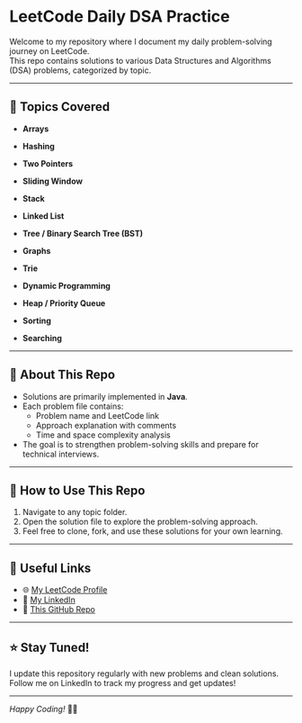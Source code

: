 # LeetCode Daily DSA Practice

Welcome to my repository where I document my daily problem-solving journey on LeetCode.  
This repo contains solutions to various Data Structures and Algorithms (DSA) problems, categorized by topic.

---

## 📂 Topics Covered

* **Arrays**

* **Hashing**

* **Two Pointers**

* **Sliding Window**

* **Stack**

* **Linked List**

* **Tree / Binary Search Tree (BST)**

* **Graphs**

* **Trie**

* **Dynamic Programming**

* **Heap / Priority Queue**

* **Sorting**

* **Searching**


---

## 🚀 About This Repo

- Solutions are primarily implemented in **Java**.
- Each problem file contains:
  - Problem name and LeetCode link
  - Approach explanation with comments
  - Time and space complexity analysis
- The goal is to strengthen problem-solving skills and prepare for technical interviews.

---

## 📖 How to Use This Repo

1. Navigate to any topic folder.
2. Open the solution file to explore the problem-solving approach.
3. Feel free to clone, fork, and use these solutions for your own learning.

---

## 🔗 Useful Links

- 🌐 [My LeetCode Profile](https://leetcode.com/u/venkateshreddyningam/)
- 💼 [My LinkedIn](https://www.linkedin.com/in/venkateshreddyningam)
- 📁 [This GitHub Repo](https://github.com/Venky178/leetcode-dsa-practice)

---

## ⭐ Stay Tuned!

I update this repository regularly with new problems and clean solutions.  
Follow me on LinkedIn to track my progress and get updates!

---

*Happy Coding!* 👨‍💻
